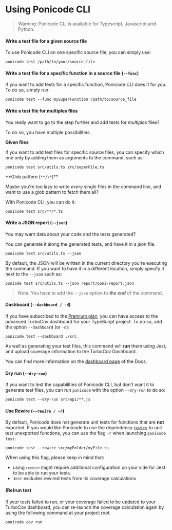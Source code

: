 # Using Ponicode CLI

> Warning:
> Ponicode CLI is available for Typescript, Javascript and Python.

#### Write a test file for a given source file

To use Ponicode CLI on one specific source file, you can simply use:

```
ponicode test /path/to/your/source_file
```

#### Write a test file for a specific function in a source file (`--func`)

If you want to add tests for a specific function, Ponicode CLI does it for you.
To do so, simply run:

```
ponicode test --func mySuperFunction /path/to/source_file
```

#### Write a test file for multiples files

You really want to go to the step further and add tests for _multiples_ files?

To do so, you have multiple possibilities.

**Given files**

If you want to add test files for specific source files, you can specify which one only by adding them as arguments to the command, such as:

```
ponicode test src/utils.ts src/superFile.ts
```

**Glob pattern (`**/\*`)\*\*

Maybe you're too lazy to write _every_ single files in the command line, and want to use a glob pattern to fetch them all?

With Ponicode CLI, you can do it:

```
ponicode test src/**/*.ts
```

#### Write a JSON report (`--json`)

You may want data about your code and the tests generated?

You can generate it along the generated tests, and have it in a json file.

```
ponicode test src/utils.ts --json
```

By default, the JSON will be written in the current directory you're executing the command.
If you want to have it in a different location, simply specify it next to the `--json` such as:

```
poniode test src/utils.ts --json report/poni-report.json
```

> Note: You have to add the `--json` option to **_the end_** of the command.

#### Dashboard (`--dashboard / -d`)

If you have subscribed to the [Premium plan](https://app.ponicode.com/account/billing/plan), you can have access to the advanced TurboCov dashboard for your TypeScript project. To do so, add the option `--dashboard` (or `-d`):

```
ponicode test --dashboard ./src
```

As well as generating your test files, this command will **run** them using Jest, and upload coverage information to the TurboCov Dashboard.

You can find more information on the [dashboard page](platform/dashboard.md) of the Docs.

#### Dry run (`--dry-run`)

If you want to test the capabilities of Ponicode CLI, but don't want it to generate test files, you can run `ponicode` with the option `--dry-run` to do so:

```
ponicode test --dry-run src/api/**.js
```

#### Use Rewire (`--rewire / -r`)

By default, Ponicode does not generate unit tests for functions that are **not** exported. 
If you would like Ponicode to use the dependency [`rewire`](https://www.npmjs.com/package/rewire) to unit test unexported functions, you can use the flag `-r` when launching `ponicode test`:

```
ponicode test --rewire src/myFolder/myFile.ts
```

When using this flag, please keep in mind that:
- using `rewire` might require additional configuration on your side for Jest to be able to run your tests.
- `Jest` excludes rewired tests from its coverage calculations 

#### (Re)run test

If your tests failed to run, or your coverage failed to be updated to your TurboCov dashboard, you can re-launch the coverage calculation again by using the following command at your project root.

```
ponicode cov run
```
